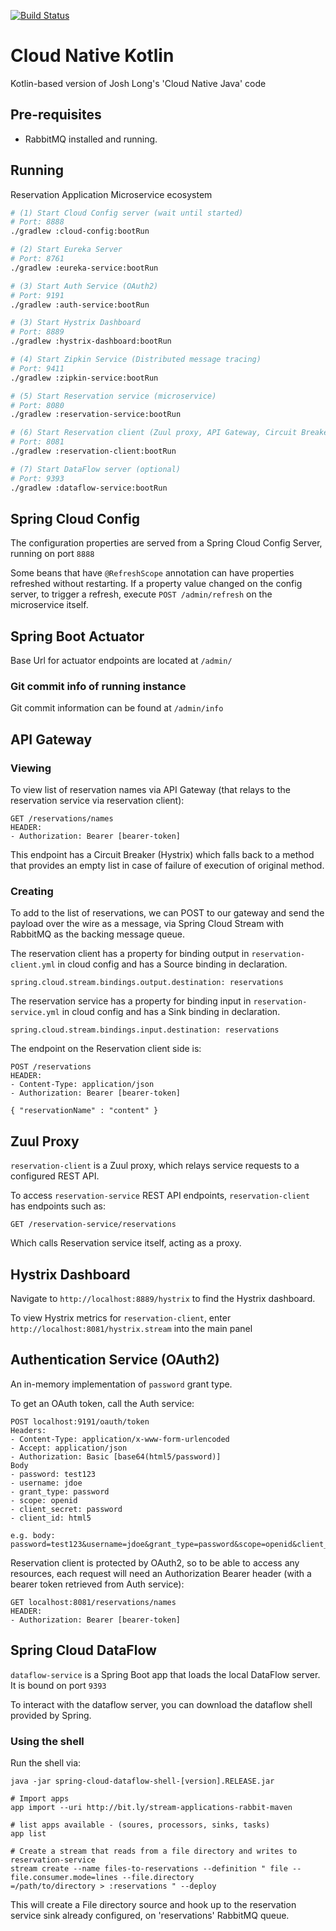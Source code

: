 [![Build Status](https://travis-ci.org/ddubson/cloud-native-kotlin.svg?branch=master)](https://travis-ci.org/ddubson/cloud-native-kotlin)

# Cloud Native Kotlin

Kotlin-based version of Josh Long's 'Cloud Native Java' code

## Pre-requisites

- RabbitMQ installed and running.

## Running

Reservation Application Microservice ecosystem

```bash
# (1) Start Cloud Config server (wait until started)
# Port: 8888
./gradlew :cloud-config:bootRun

# (2) Start Eureka Server
# Port: 8761
./gradlew :eureka-service:bootRun

# (3) Start Auth Service (OAuth2)
# Port: 9191
./gradlew :auth-service:bootRun

# (3) Start Hystrix Dashboard 
# Port: 8889
./gradlew :hystrix-dashboard:bootRun

# (4) Start Zipkin Service (Distributed message tracing)
# Port: 9411
./gradlew :zipkin-service:bootRun

# (5) Start Reservation service (microservice)
# Port: 8080
./gradlew :reservation-service:bootRun

# (6) Start Reservation client (Zuul proxy, API Gateway, Circuit Breaker) 
# Port: 8081
./gradlew :reservation-client:bootRun

# (7) Start DataFlow server (optional)
# Port: 9393
./gradlew :dataflow-service:bootRun
```

## Spring Cloud Config

The configuration properties are served from a Spring Cloud
Config Server, running on port `8888`

Some beans that have `@RefreshScope` annotation can have properties
refreshed without restarting. If a property value changed on the config server,
to trigger a refresh, execute `POST /admin/refresh` on the microservice itself.

## Spring Boot Actuator

Base Url for actuator endpoints are located at `/admin/`

### Git commit info of running instance

Git commit information can be found at `/admin/info`

## API Gateway

### Viewing
To view list of reservation names via API Gateway (that relays to the reservation service via reservation client):

```
GET /reservations/names
HEADER:
- Authorization: Bearer [bearer-token]
```

This endpoint has a Circuit Breaker (Hystrix) which falls back to a method that provides
an empty list in case of failure of execution of original method.

### Creating 

To add to the list of reservations, we can POST to our gateway and send the payload over the wire as 
a message, via Spring Cloud Stream with RabbitMQ as the backing message queue.

The reservation client has a property for binding output in `reservation-client.yml` in cloud config
and has a Source binding in declaration.

`spring.cloud.stream.bindings.output.destination: reservations`

The reservation service has a property for binding input in `reservation-service.yml` in cloud config
and has a Sink binding in declaration.

`spring.cloud.stream.bindings.input.destination: reservations`

The endpoint on the Reservation client side is:

```
POST /reservations
HEADER:
- Content-Type: application/json
- Authorization: Bearer [bearer-token]

{ "reservationName" : "content" }
```

## Zuul Proxy

`reservation-client` is a Zuul proxy, which relays service requests to a configured REST API.

To access `reservation-service` REST API endpoints, `reservation-client` has endpoints such as:

```
GET /reservation-service/reservations
```

Which calls Reservation service itself, acting as a proxy.

## Hystrix Dashboard

Navigate to `http://localhost:8889/hystrix` to find the Hystrix dashboard.

To view Hystrix metrics for `reservation-client`, enter `http://localhost:8081/hystrix.stream` into the main panel

## Authentication Service (OAuth2)

An in-memory implementation of `password` grant type.

To get an OAuth token, call the Auth service:

```
POST localhost:9191/oauth/token
Headers:
- Content-Type: application/x-www-form-urlencoded
- Accept: application/json
- Authorization: Basic [base64(html5/password)]
Body
- password: test123
- username: jdoe
- grant_type: password
- scope: openid
- client_secret: password
- client_id: html5

e.g. body:
password=test123&username=jdoe&grant_type=password&scope=openid&client_secret=password&client_id=html5
```

Reservation client is protected by OAuth2, so to be able to access any resources, each request will
need an Authorization Bearer header (with a bearer token retrieved from Auth service):

```
GET localhost:8081/reservations/names
HEADER:
- Authorization: Bearer [bearer-token]
```

## Spring Cloud DataFlow

`dataflow-service` is a Spring Boot app that loads the local DataFlow server. It is bound on port `9393`

To interact with the dataflow server, you can download the dataflow shell provided by Spring.

### Using the shell

Run the shell via:

```
java -jar spring-cloud-dataflow-shell-[version].RELEASE.jar

# Import apps
app import --uri http://bit.ly/stream-applications-rabbit-maven

# list apps available - (soures, processors, sinks, tasks)
app list

# Create a stream that reads from a file directory and writes to reservation-service
stream create --name files-to-reservations --definition " file --file.consumer.mode=lines --file.directory
=/path/to/directory > :reservations " --deploy
```

This will create a File directory source and hook up to the reservation service sink already configured,
on 'reservations' RabbitMQ queue.


